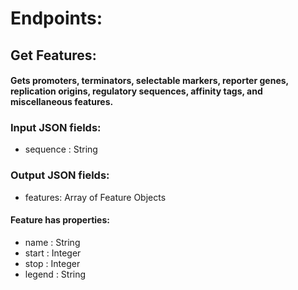 # **Endpoints**:
## **Get Features**:
#### Gets promoters, terminators, selectable markers, reporter genes, replication origins, regulatory sequences, affinity tags, and miscellaneous features.
### **Input JSON fields**:
* sequence : String
### **Output JSON fields**:
* features: Array of Feature Objects
#### Feature has properties:
* name : String
* start : Integer
* stop : Integer
* legend : String
